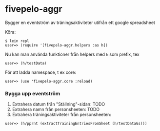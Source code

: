 # fivepelo-aggr
Bygger en eventström av träningsaktiviteter utifrån ett google spreadsheet

Köra:

```
$ lein repl
user=> (require '[fivepelo-aggr.helpers :as h])
```

Nu kan man använda funktioner från helpers med `h` som prefix, tex

```
user=> (h/testData)
```

För att ladda namespace, t ex core:

```
user=> (use 'fivepelo-aggr.core :reload)
```

### Bygga upp  eventström 
1. Extrahera datum från "Ställning"-sidan: TODO
2. Extrahera namn från personsheeten: TODO   
2. Extrahera träningsaktiviteter från personsheeten:
```
user=> (h/pprnt (extractTrainingEntriesFromSheet (h/testDataGs)))
```